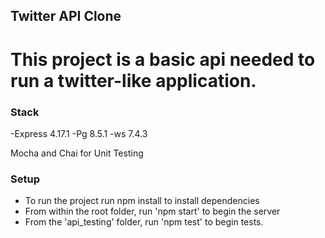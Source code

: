 ## Twitter API Clone 
# This project is a basic api needed to run a twitter-like application. 


### Stack

  -Express 4.17.1
  -Pg 8.5.1
  -ws 7.4.3

  Mocha and Chai for Unit Testing


### Setup

- To run the project run npm install to install dependencies
- From within the root folder, run 'npm start' to begin the server
- From the 'api_testing' folder, run 'npm test' to begin tests. 
